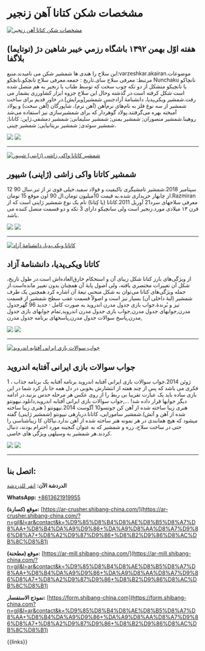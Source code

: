 # مشخصات شکن کتانا آهن زنجیر

<a href="https://swt.shibang-china.com/?n=gjl&l=ar&img&k=%D9%85%D8%B4%D8%AE%D8%B5%D8%A7%D8%AA+%D8%B4%DA%A9%D9%86+%DA%A9%D8%AA%D8%A7%D9%86%D8%A7+%D8%A2%D9%87%D9%86+%D8%B2%D9%86%D8%AC%DB%8C%D8%B1" target="_blank">![مشخصات شکن کتانا آهن زنجیر](http://static.shibang-china.com/all-800x300/1351.jpg)</a>

## هفته اوّل بهمن ۱۳۹۲ باشگاه رزمي خیبر شاهين دژ (توتایما) بلاگفا
این سلاح را هندی ها شمشیر شکن می نامیدند.منبع:varzeshkar.akairan.موضوعات مرتبط: معرفی سلاح سای.تاريخ : جمعه.معرفی سلاح نانچکو.نانچکو Nunchaku نانچاکو یا نانچیکو متشکل از دو تکه چوب سخت که توسط طناب یا زنجیر به هم متصل شده است شکل کرفته است.در گذشته وحال این سلاح جزوه ابزار کشاورزی بشمار می رفت.شمشیر ویکی‌پدیا، دانشنامهٔ آزادجنس شمشیر[ویرایش].در خاور قدیم برای ساخت شمشیر از سه نوع فلز به نام‌های نرم‌آهن (آهن نرم)، شاپورگان (آهن سخت) و پولاد آمیخته بهره می‌گرفتند.پولاد گوهردار که برای شمشیرسازی نیز استفاده می‌شد روهینا.شمشیر منصوران; شمشیر یمنی; شمشیر سلیمانی; شمشیر دمشقی.ژاپن: کاتانا; شمشیر سوئدی; شمشیر بریتانیایی; شمشیر چینی.


<a href="https://whatsapp.shibangsoft.com/WhatsApp.php" target="_blank" title="WhatsApp">![](http://static.shibang-china.com/icon/whatsapp.png)</a> <a href="https://swt.shibang-china.com/?n=gjl&l=ar&icon&k=%D9%85%D8%B4%D8%AE%D8%B5%D8%A7%D8%AA+%D8%B4%DA%A9%D9%86+%DA%A9%D8%AA%D8%A7%D9%86%D8%A7+%D8%A2%D9%87%D9%86+%D8%B2%D9%86%D8%AC%DB%8C%D8%B1" target="_blank">![](http://static.shibang-china.com/icon/chat-ar.png)</a>

---

<a href="https://swt.shibang-china.com/?n=gjl&l=ar&img&k=%D9%85%D8%B4%D8%AE%D8%B5%D8%A7%D8%AA+%D8%B4%DA%A9%D9%86+%DA%A9%D8%AA%D8%A7%D9%86%D8%A7+%D8%A2%D9%87%D9%86+%D8%B2%D9%86%D8%AC%DB%8C%D8%B1" target="_blank">![شمشیر کاتانا واکی زاشی (ژاپنی) شیپور](http://static.shibang-china.com/all-800x300/175.jpg)</a>

## شمشیر کاتانا واکی زاشی (ژاپنی) شیپور
12 سپتامبر 2018.شمشیر تامشیگری باکیفیت و فولاد سفید.خیلی قوی تر از تبر.سال 90 از چابهار خریداری شده.به قیمت 10میلیون تومان.ال 90 اون موقع 15 تومان.Razmiran معرفی سلاحهای سرد21 آوريل 2011.کاتانا (یا کِتانا) نام یک نوع شمشیر ژاپنی است که از قرن ۱۳ میلادی مورد.زنجیر است ولی سانچیکو دارای 3 تکه و دو قسمت متصل کننده می باشد.


<a href="https://whatsapp.shibangsoft.com/WhatsApp.php" target="_blank" title="WhatsApp">![](http://static.shibang-china.com/icon/whatsapp.png)</a> <a href="https://swt.shibang-china.com/?n=gjl&l=ar&icon&k=%D9%85%D8%B4%D8%AE%D8%B5%D8%A7%D8%AA+%D8%B4%DA%A9%D9%86+%DA%A9%D8%AA%D8%A7%D9%86%D8%A7+%D8%A2%D9%87%D9%86+%D8%B2%D9%86%D8%AC%DB%8C%D8%B1" target="_blank">![](http://static.shibang-china.com/icon/chat-ar.png)</a>

---

<a href="https://swt.shibang-china.com/?n=gjl&l=ar&img&k=%D9%85%D8%B4%D8%AE%D8%B5%D8%A7%D8%AA+%D8%B4%DA%A9%D9%86+%DA%A9%D8%AA%D8%A7%D9%86%D8%A7+%D8%A2%D9%87%D9%86+%D8%B2%D9%86%D8%AC%DB%8C%D8%B1" target="_blank">![کاتانا ویکی‌پدیا، دانشنامهٔ آزاد](http://static.shibang-china.com/all-800x300/930.jpg)</a>

## کاتانا ویکی‌پدیا، دانشنامهٔ آزاد
از ویژگی‌های بارز کتانا شکل زیبای آن و استحکام خارق‌العاده‌اش است.در طول تاریخ، شکل آن تغییرات مختصری یافته، ولی اصول پایهٔ آن همچنان بدون تغییر مانده‌است.از جمله ویژگی‌های کتانا می‌توان به شکل منحنی تیغهٔ آن اشاره کرد.همچنین یک طرف شمشیر (لبهٔ داخلی آن) بسیار تیز است و اصولاً قسمت عقب سطح شمشیر از قسمت تیز و بُرندهٔ.جواب بازی جدول مدرن اندروید به صورت کامل · جدید 96 گهرجدول مدرن,جوابهای جدول مدرن,جواب بازی جدول مدرن اندروید,تمام جوابهای بازی جدول مدرن,پاسخ سوالات جدول مدرن,پاسخهای برنامه جدول مدرن,


<a href="https://whatsapp.shibangsoft.com/WhatsApp.php" target="_blank" title="WhatsApp">![](http://static.shibang-china.com/icon/whatsapp.png)</a> <a href="https://swt.shibang-china.com/?n=gjl&l=ar&icon&k=%D9%85%D8%B4%D8%AE%D8%B5%D8%A7%D8%AA+%D8%B4%DA%A9%D9%86+%DA%A9%D8%AA%D8%A7%D9%86%D8%A7+%D8%A2%D9%87%D9%86+%D8%B2%D9%86%D8%AC%DB%8C%D8%B1" target="_blank">![](http://static.shibang-china.com/icon/chat-ar.png)</a>

---

<a href="https://swt.shibang-china.com/?n=gjl&l=ar&img&k=%D9%85%D8%B4%D8%AE%D8%B5%D8%A7%D8%AA+%D8%B4%DA%A9%D9%86+%DA%A9%D8%AA%D8%A7%D9%86%D8%A7+%D8%A2%D9%87%D9%86+%D8%B2%D9%86%D8%AC%DB%8C%D8%B1" target="_blank">![جواب سوالات بازی ایرانی آفتابه اندروید](http://static.shibang-china.com/all-800x300/424.jpg)</a>

## جواب سوالات بازی ایرانی آفتابه اندروید
1 ژوئن 2014.جواب سوالات بازی ایرانی آفتابه اندروید برنامه آفتابه یک برنامه جذاب ، فکری می باشد که پس از چند هفته از انتشارش بخوبی در دل همه جا باز کرد شما در این بازی ساده باید یک عبارت تقریبا بی ربط را از روی عکس هر مرحله حدس بزنید.در ادامه دیگر جوابها قرار داده شد! …,جواب سوالات بازی ایرانی آفتابه اندروید,دانلود.نیهونتو هنری زیبا ساخته شده از آهن کن جوتسو10 آگوست 2014.نیهونتو ( هنری زیبا ساخته شده از آهن و آتش).شمشیر سامورایی، کاتانا.دربارهی نیپونتو (شمشیر ژاپنی) گفته میشود که هیچ همانندی در هر نمونه هنر ساخته شده از آهن ندارد.نیاکان کا زیباشناسی را حتی در ساخت سلاح، زره و شمشیر که به عنوان گنجینه مورد احترام بودند، دنبال کردند.هر شمشیر به وسیلهی ویژگی های خاصی.


<a href="https://whatsapp.shibangsoft.com/WhatsApp.php" target="_blank" title="WhatsApp">![](http://static.shibang-china.com/icon/whatsapp.png)</a> <a href="https://swt.shibang-china.com/?n=gjl&l=ar&icon&k=%D9%85%D8%B4%D8%AE%D8%B5%D8%A7%D8%AA+%D8%B4%DA%A9%D9%86+%DA%A9%D8%AA%D8%A7%D9%86%D8%A7+%D8%A2%D9%87%D9%86+%D8%B2%D9%86%D8%AC%DB%8C%D8%B1" target="_blank">![](http://static.shibang-china.com/icon/chat-ar.png)</a>

---
## اتصل بنا:

**الدردشة الآن:** [انقر للدردشة](https://swt.shibang-china.com?n=gjl&l=ar&contact&k=%D9%85%D8%B4%D8%AE%D8%B5%D8%A7%D8%AA+%D8%B4%DA%A9%D9%86+%DA%A9%D8%AA%D8%A7%D9%86%D8%A7+%D8%A2%D9%87%D9%86+%D8%B2%D9%86%D8%AC%DB%8C%D8%B1)

**WhatsApp:**  [+8613621919955](https://whatsapp.shibangsoft.com/WhatsApp.php)

**موقع (كسارة):** [https://ar-crusher.shibang-china.com/](https://ar-crusher.shibang-china.com/?n=gjl&l=ar&contact&k=%D9%85%D8%B4%D8%AE%D8%B5%D8%A7%D8%AA+%D8%B4%DA%A9%D9%86+%DA%A9%D8%AA%D8%A7%D9%86%D8%A7+%D8%A2%D9%87%D9%86+%D8%B2%D9%86%D8%AC%DB%8C%D8%B1)

**موقع (مطحنة):** [https://ar-mill.shibang-china.com/](https://ar-mill.shibang-china.com/?n=gjl&l=ar&contact&k=%D9%85%D8%B4%D8%AE%D8%B5%D8%A7%D8%AA+%D8%B4%DA%A9%D9%86+%DA%A9%D8%AA%D8%A7%D9%86%D8%A7+%D8%A2%D9%87%D9%86+%D8%B2%D9%86%D8%AC%DB%8C%D8%B1)

**نموذج الاستفسار:** [https://form.shibang-china.com](https://form.shibang-china.com?n=gjl&l=ar&contact&k=%D9%85%D8%B4%D8%AE%D8%B5%D8%A7%D8%AA+%D8%B4%DA%A9%D9%86+%DA%A9%D8%AA%D8%A7%D9%86%D8%A7+%D8%A2%D9%87%D9%86+%D8%B2%D9%86%D8%AC%DB%8C%D8%B1)

{{links}}